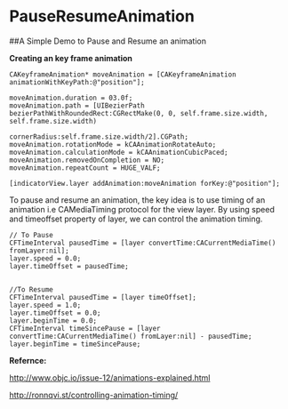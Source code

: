# PauseResumeAnimation

##A Simple Demo to Pause and Resume an animation

**Creating an key frame animation**

	CAKeyframeAnimation* moveAnimation = [CAKeyframeAnimation animationWithKeyPath:@"position"];

    moveAnimation.duration = 03.0f;
    moveAnimation.path = [UIBezierPath bezierPathWithRoundedRect:CGRectMake(0, 0, self.frame.size.width, self.frame.size.width)
                                                    cornerRadius:self.frame.size.width/2].CGPath;
    moveAnimation.rotationMode = kCAAnimationRotateAuto;
    moveAnimation.calculationMode = kCAAnimationCubicPaced;
    moveAnimation.removedOnCompletion = NO;
    moveAnimation.repeatCount = HUGE_VALF;
    
    [indicatorView.layer addAnimation:moveAnimation forKey:@"position"];

 To pause and resume an animation, the key idea is to use timing of an animation i.e CAMediaTiming protocol for the view layer. By using speed and timeoffset property of layer, we can control the animation timing.


    // To Pause
    CFTimeInterval pausedTime = [layer convertTime:CACurrentMediaTime() fromLayer:nil];
    layer.speed = 0.0;
    layer.timeOffset = pausedTime;


    //To Resume
    CFTimeInterval pausedTime = [layer timeOffset];
    layer.speed = 1.0;
    layer.timeOffset = 0.0;
    layer.beginTime = 0.0;
    CFTimeInterval timeSincePause = [layer convertTime:CACurrentMediaTime() fromLayer:nil] - pausedTime;
    layer.beginTime = timeSincePause;

**Refernce:**

http://www.objc.io/issue-12/animations-explained.html

http://ronnqvi.st/controlling-animation-timing/
